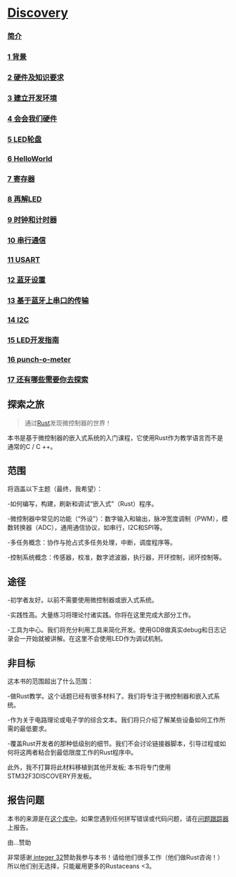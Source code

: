 # [Discovery](https://rust-embedded.github.io/discovery/)

### [简介](简介.md)
### [1 背景](1背景.md)
### [2 硬件及知识要求](2硬件及知识要求.md)
### [3 建立开发环境](3建立开发环境.md)
### [4 会会我们硬件](4会会我们硬件.md)
### [5 LED轮盘](5LED轮盘.md)
### [6 HelloWorld](6HelloWorld.md)
### [7 寄存器](7寄存器.md)
### [8 再解LED](8再解LED.md)
### [9 时钟和计时器](9时钟和计时器.md)
### [10 串行通信](10串行通信.md)
### [11 USART](11USART.md)
### [12 蓝牙设置](12蓝牙设置.md)
### [13 基于蓝牙上串口的传输](13基于蓝牙上串口的传输.md)
### [14 I2C](14I2C.md)
### [15 LED开发指南](15LED开发指南.md)
### [16 punch-o-meter](16punch-o-meter.md)
### [17 还有哪些需要你去探索](17还有哪些需要你去探索.md)

## 探索之旅

>通过[Rust](https://www.rust-lang.org/en-US/)发现微控制器的世界！

本书是基于微控制器的嵌入式系统的入门课程，它使用Rust作为教学语言而不是通常的C / C ++。

##  范围

将涵盖以下主题（最终，我希望）：

-如何编写，构建，刷新和调试“嵌入式”（Rust）程序。

-微控制器中常见的功能（“外设”）：数字输入和输出，脉冲宽度调制（PWM），模数转换器（ADC），通用通信协议，如串行，I2C和SPI等。

-多任务概念：协作与抢占式多任务处理，中断，调度程序等。

-控制系统概念：传感器，校准，数字滤波器，执行器，开环控制，闭环控制等。

## 途径

-初学者友好。以前不需要使用微控制器或嵌入式系统。

-实践性高。大量练习将理论付诸实践。你将在这里完成大部分工作。

-工具为中心。我们将充分利用工具来简化开发。使用GDB做真实debug和日志记录会一开始就被讲解。在这里不会使用LED作为调试机制。

## 非目标

这本书的范围超出了什么范围：

-做Rust教学。这个话题已经有很多材料了。我们将专注于微控制器和嵌入式系统。

-作为关于电路理论或电子学的综合文本。我们将只介绍了解某些设备如何工作所需的最低要求。

-覆盖Rust开发者的那种低级别的细节。我们不会讨论链接器脚本，引导过程或如何将这两者粘合到最低限度工作的Rust程序中。

此外，我不打算将此材料移植到其他开发板; 本书将专门使用STM32F3DISCOVERY开发板。

## 报告问题

本书的来源是在[这个库中](https://github.com/rust-embedded/discovery)。如果您遇到任何拼写错误或代码问题，请在[问题跟踪器](https://github.com/rust-embedded/discovery/issues)上报告。

由...赞助


非常感谢[ integer 32](https://integer32.com)赞助我参与本书！请给他们很多工作（他们做Rust咨询！）所以他们别无选择，只能雇用更多的Rustaceans <3。
